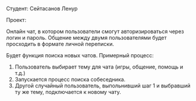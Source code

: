 Студент: Сейтасанов Ленур

Проект:

Онлайн чат, в котором пользователи смогут авторизироваться
через логин и пароль.
Общение между двумя пользователями будет просходить
в формате личной переписки. 

Будет функция поиска новых чатов.
Примерный процесс:
1) Пользователь выбирает тему для чата (игры, общение, помощь и т.д.)
2) Запускается процесс поиска собеседника.
3) Другой случайный пользователь, выпольнивший шаг 1 и выбравший ту же тему, подключается к новому чату.